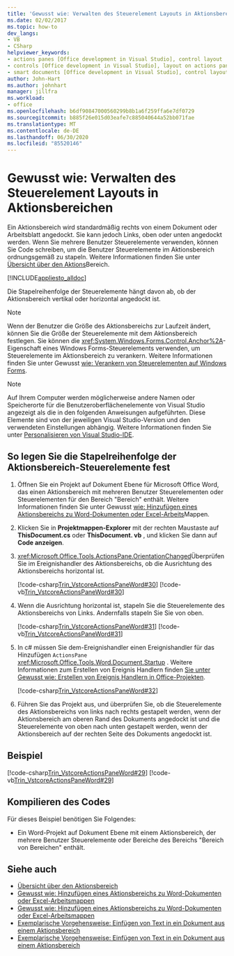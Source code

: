 ```yaml
---
title: 'Gewusst wie: Verwalten des Steuerelement Layouts in Aktionsbereichen'
ms.date: 02/02/2017
ms.topic: how-to
dev_langs:
- VB
- CSharp
helpviewer_keywords:
- actions panes [Office development in Visual Studio], control layout
- controls [Office development in Visual Studio], layout on actions panes
- smart documents [Office development in Visual Studio], control layout
author: John-Hart
ms.author: johnhart
manager: jillfra
ms.workload:
- office
ms.openlocfilehash: b6df90847000560299b8b1a6f259ffa6e7df0729
ms.sourcegitcommit: b885f26e015d03eafe7c885040644a52bb071fae
ms.translationtype: MT
ms.contentlocale: de-DE
ms.lasthandoff: 06/30/2020
ms.locfileid: "85520146"
---
```

# <a name="how-to-manage-control-layout-on-actions-panes"></a>Gewusst wie: Verwalten des Steuerelement Layouts in Aktionsbereichen
  Ein Aktionsbereich wird standardmäßig rechts von einem Dokument oder Arbeitsblatt angedockt. Sie kann jedoch Links, oben oder unten angedockt werden. Wenn Sie mehrere Benutzer Steuerelemente verwenden, können Sie Code schreiben, um die Benutzer Steuerelemente im Aktionsbereich ordnungsgemäß zu stapeln. Weitere Informationen finden Sie unter [Übersicht über den Aktions](../vsto/actions-pane-overview.md)Bereich.

 [!INCLUDE[appliesto_alldoc](../vsto/includes/appliesto-alldoc-md.md)]

 Die Stapelreihenfolge der Steuerelemente hängt davon ab, ob der Aktionsbereich vertikal oder horizontal angedockt ist.

> [!NOTE]
> Wenn der Benutzer die Größe des Aktionsbereichs zur Laufzeit ändert, können Sie die Größe der Steuerelemente mit dem Aktionsbereich festlegen. Sie können die <xref:System.Windows.Forms.Control.Anchor%2A>-Eigenschaft eines Windows Forms-Steuerelements verwenden, um Steuerelemente im Aktionsbereich zu verankern. Weitere Informationen finden Sie unter Gewusst [wie: Verankern von Steuerelementen auf Windows Forms](/dotnet/framework/winforms/controls/how-to-anchor-controls-on-windows-forms).

> [!NOTE]
> Auf Ihrem Computer werden möglicherweise andere Namen oder Speicherorte für die Benutzeroberflächenelemente von Visual Studio angezeigt als die in den folgenden Anweisungen aufgeführten. Diese Elemente sind von der jeweiligen Visual Studio-Version und den verwendeten Einstellungen abhängig. Weitere Informationen finden Sie unter [Personalisieren von Visual Studio-IDE](../ide/personalizing-the-visual-studio-ide.md).

## <a name="to-set-the-stack-order-of-the-actions-pane-controls"></a>So legen Sie die Stapelreihenfolge der Aktionsbereich-Steuerelemente fest

1. Öffnen Sie ein Projekt auf Dokument Ebene für Microsoft Office Word, das einen Aktionsbereich mit mehreren Benutzer Steuerelementen oder Steuerelementen für den Bereich "Bereich" enthält. Weitere Informationen finden Sie unter Gewusst [wie: Hinzufügen eines Aktionsbereichs zu Word-Dokumenten oder Excel-Arbeits](../vsto/how-to-add-an-actions-pane-to-word-documents-or-excel-workbooks.md)Mappen.

2. Klicken Sie in **Projektmappen-Explorer** mit der rechten Maustaste auf **ThisDocument.cs** oder **ThisDocument. vb** , und klicken Sie dann auf **Code anzeigen**.

3. <xref:Microsoft.Office.Tools.ActionsPane.OrientationChanged>Überprüfen Sie im Ereignishandler des Aktionsbereichs, ob die Ausrichtung des Aktionsbereichs horizontal ist.

     [!code-csharp[Trin_VstcoreActionsPaneWord#30](../vsto/codesnippet/CSharp/Trin_VstcoreActionsPaneWordCS/ThisDocument.cs#30)]
     [!code-vb[Trin_VstcoreActionsPaneWord#30](../vsto/codesnippet/VisualBasic/Trin_VstcoreActionsPaneWordVB/ThisDocument.vb#30)]

4. Wenn die Ausrichtung horizontal ist, stapeln Sie die Steuerelemente des Aktionsbereichs von Links. Andernfalls stapeln Sie Sie von oben.

     [!code-csharp[Trin_VstcoreActionsPaneWord#31](../vsto/codesnippet/CSharp/Trin_VstcoreActionsPaneWordCS/ThisDocument.cs#31)]
     [!code-vb[Trin_VstcoreActionsPaneWord#31](../vsto/codesnippet/VisualBasic/Trin_VstcoreActionsPaneWordVB/ThisDocument.vb#31)]

5. In c# müssen Sie dem-Ereignishandler einen Ereignishandler für das Hinzufügen `ActionsPane` <xref:Microsoft.Office.Tools.Word.Document.Startup> . Weitere Informationen zum Erstellen von Ereignis Handlern finden [Sie unter Gewusst wie: Erstellen von Ereignis Handlern in Office-Projekten](../vsto/how-to-create-event-handlers-in-office-projects.md).

     [!code-csharp[Trin_VstcoreActionsPaneWord#32](../vsto/codesnippet/CSharp/Trin_VstcoreActionsPaneWordCS/ThisDocument.cs#32)]

6. Führen Sie das Projekt aus, und überprüfen Sie, ob die Steuerelemente des Aktionsbereichs von links nach rechts gestapelt werden, wenn der Aktionsbereich am oberen Rand des Dokuments angedockt ist und die Steuerelemente von oben nach unten gestapelt werden, wenn der Aktionsbereich auf der rechten Seite des Dokuments angedockt ist.

## <a name="example"></a>Beispiel
 [!code-csharp[Trin_VstcoreActionsPaneWord#29](../vsto/codesnippet/CSharp/Trin_VstcoreActionsPaneWordCS/ThisDocument.cs#29)]
 [!code-vb[Trin_VstcoreActionsPaneWord#29](../vsto/codesnippet/VisualBasic/Trin_VstcoreActionsPaneWordVB/ThisDocument.vb#29)]

## <a name="compile-the-code"></a>Kompilieren des Codes
 Für dieses Beispiel benötigen Sie Folgendes:

- Ein Word-Projekt auf Dokument Ebene mit einem Aktionsbereich, der mehrere Benutzer Steuerelemente oder Bereiche des Bereichs "Bereich von Bereichen" enthält.

## <a name="see-also"></a>Siehe auch
- [Übersicht über den Aktionsbereich](../vsto/actions-pane-overview.md)
- [Gewusst wie: Hinzufügen eines Aktionsbereichs zu Word-Dokumenten oder Excel-Arbeitsmappen](../vsto/how-to-add-an-actions-pane-to-word-documents-or-excel-workbooks.md)
- [Gewusst wie: Hinzufügen eines Aktionsbereichs zu Word-Dokumenten oder Excel-Arbeitsmappen](../vsto/how-to-add-an-actions-pane-to-word-documents-or-excel-workbooks.md)
- [Exemplarische Vorgehensweise: Einfügen von Text in ein Dokument aus einem Aktionsbereich](../vsto/walkthrough-inserting-text-into-a-document-from-an-actions-pane.md)
- [Exemplarische Vorgehensweise: Einfügen von Text in ein Dokument aus einem Aktionsbereich](../vsto/walkthrough-inserting-text-into-a-document-from-an-actions-pane.md)
